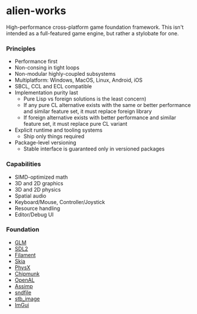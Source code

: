 # alien-works

High-performance cross-platform game foundation framework. This isn't intended
as a full-featured game engine, but rather a stylobate for one.

### Principles

* Performance first
* Non-consing in tight loops
* Non-modular highly-coupled subsystems
* Multiplatform: Windows, MacOS, Linux, Android, iOS
* SBCL, CCL and ECL compatible
* Implementation purity last
  * Pure Lisp vs foreign solutions is the least concern)
  * If any pure CL alternative exists with the same or better performance and
    similar feature set, it must replace foreign library
  * If foreign alternative exists with better performance and similar feature
    set, it must replace pure CL variant
* Explicit runtime and tooling systems
  * Ship only things required
* Package-level versioning
  * Stable interface is guaranteed only in versioned packages


### Capabilities

* SIMD-optimized math
* 3D and 2D graphics
* 3D and 2D physics
* Spatial audio
* Keyboard/Mouse, Controller/Joystick
* Resource handling
* Editor/Debug UI


### Foundation

* [GLM](https://github.com/g-truc/glm)
* [SDL2](https://libsdl.org/)
* [Filament](https://github.com/google/filament)
* [Skia](https://skia.org/)
* [PhysX](https://github.com/NVIDIAGameWorks/PhysX)
* [Chipmunk](https://github.com/slembcke/Chipmunk2D)
* [OpenAL](https://github.com/kcat/openal-soft)
* [Assimp](https://github.com/assimp/assimp)
* [sndfile](https://github.com/libsndfile/libsndfile)
* [stb_image](https://github.com/nothings/stb/blob/master/stb_image.h)
* [ImGui](https://github.com/ocornut/imgui)
